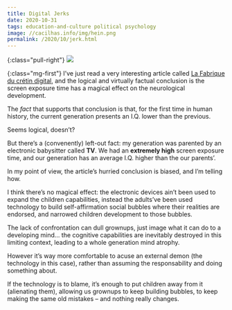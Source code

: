 ```yaml
---
title: Digital Jerks
date: 2020-10-31
tags: education-and-culture political psychology
image: //cacilhas.info/img/hein.png
permalink: /2020/10/jerk.html
---
```

[desmurget]: https://www.seuil.com/ouvrage/la-fabrique-du-cretin-digital-michel-desmurget/9782021423310

{:class="pull-right"} <img src="{{{ image }}}" />

{:class="mg-first"} I’ve just read a very interesting article called
[La Fabrique du crétin digital][desmurget], and the logical and virtually
factual conclusion is the screen exposure time has a magical effect on the
neurological development.

The _fact_ that supports that conclusion is that, for the first time in human
history, the current generation presents an I.Q. lower than the previous.

Seems logical, doesn’t?

But there’s a (convenently) left-out fact: my generation was parented by an
electronic babysitter called **TV**. We had an **extremely high** screen
exposure time, and our generation has an average I.Q. higher than the our
parents’.

In my point of view, the article’s hurried conclusion is biased, and I’m telling
how.

I think there’s no magical effect: the electronic devices ain’t been used to
expand the children capabilities, instead the adults’ve been used technology to
build self-affirmation social bubbles where their realities are endorsed, and
narrowed children development to those bubbles.

The lack of confrontation can dull grownups, just image what it can do to a
developing mind… the cognitive capabilities are inevitably destroyed in this
limiting context, leading to a whole generation mind atrophy.

However it’s way more comfortable to acuse an external demon (the technology in
this case), rather than assuming the responsability and doing something about.

If the technology is to blame, it’s enough to put children away from it
(alienating them), allowing us grownups to keep building bubbles, to keep making
the same old mistakes – and nothing really changes.
